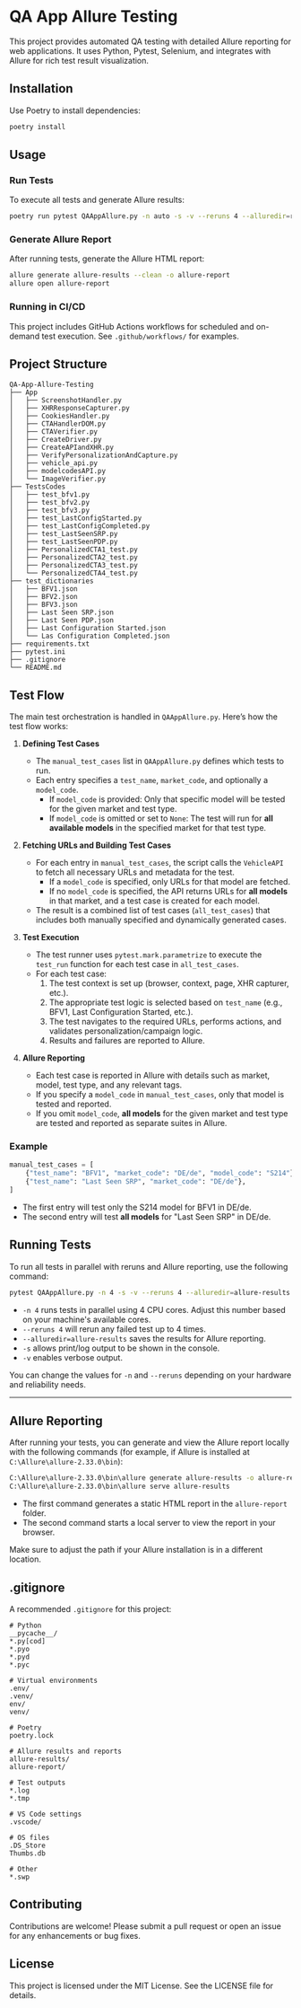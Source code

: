 # QA App Allure Testing

This project provides automated QA testing with detailed Allure reporting for web applications. It uses Python, Pytest, Selenium, and integrates with Allure for rich test result visualization.

## Installation

Use Poetry to install dependencies:
```bash
poetry install
```

## Usage

### Run Tests

To execute all tests and generate Allure results:
```bash
poetry run pytest QAAppAllure.py -n auto -s -v --reruns 4 --alluredir=report allure-results

```

### Generate Allure Report

After running tests, generate the Allure HTML report:
```bash
allure generate allure-results --clean -o allure-report
allure open allure-report
```

### Running in CI/CD

This project includes GitHub Actions workflows for scheduled and on-demand test execution. See `.github/workflows/` for examples.

## Project Structure
```
QA-App-Allure-Testing
├── App
│   ├── ScreenshotHandler.py
│   ├── XHRResponseCapturer.py
│   ├── CookiesHandler.py
│   ├── CTAHandlerDOM.py
│   ├── CTAVerifier.py
│   ├── CreateDriver.py
│   ├── CreateAPIandXHR.py
│   ├── VerifyPersonalizationAndCapture.py
│   ├── vehicle_api.py
│   ├── modelcodesAPI.py
│   └── ImageVerifier.py
├── TestsCodes
│   ├── test_bfv1.py
│   ├── test_bfv2.py
│   ├── test_bfv3.py
│   ├── test_LastConfigStarted.py
│   ├── test_LastConfigCompleted.py
│   ├── test_LastSeenSRP.py
│   ├── test_LastSeenPDP.py
│   ├── PersonalizedCTA1_test.py
│   ├── PersonalizedCTA2_test.py
│   ├── PersonalizedCTA3_test.py
│   └── PersonalizedCTA4_test.py
├── test_dictionaries
│   ├── BFV1.json
│   ├── BFV2.json
│   ├── BFV3.json
│   ├── Last Seen SRP.json
│   ├── Last Seen PDP.json
│   ├── Last Configuration Started.json
│   └── Las Configuration Completed.json
├── requirements.txt
├── pytest.ini
├── .gitignore
└── README.md

```

## Test Flow

The main test orchestration is handled in `QAAppAllure.py`. Here’s how the test flow works:

1. **Defining Test Cases**  
   - The `manual_test_cases` list in `QAAppAllure.py` defines which tests to run.
   - Each entry specifies a `test_name`, `market_code`, and optionally a `model_code`.
     - If `model_code` is provided: Only that specific model will be tested for the given market and test type.
     - If `model_code` is omitted or set to `None`: The test will run for **all available models** in the specified market for that test type.

2. **Fetching URLs and Building Test Cases**  
   - For each entry in `manual_test_cases`, the script calls the `VehicleAPI` to fetch all necessary URLs and metadata for the test.
     - If a `model_code` is specified, only URLs for that model are fetched.
     - If no `model_code` is specified, the API returns URLs for **all models** in that market, and a test case is created for each model.
   - The result is a combined list of test cases (`all_test_cases`) that includes both manually specified and dynamically generated cases.

3. **Test Execution**  
   - The test runner uses `pytest.mark.parametrize` to execute the `test_run` function for each test case in `all_test_cases`.
   - For each test case:
     1. The test context is set up (browser, context, page, XHR capturer, etc.).
     2. The appropriate test logic is selected based on `test_name` (e.g., BFV1, Last Configuration Started, etc.).
     3. The test navigates to the required URLs, performs actions, and validates personalization/campaign logic.
     4. Results and failures are reported to Allure.

4. **Allure Reporting**  
   - Each test case is reported in Allure with details such as market, model, test type, and any relevant tags.
   - If you specify a `model_code` in `manual_test_cases`, only that model is tested and reported.
   - If you omit `model_code`, **all models** for the given market and test type are tested and reported as separate suites in Allure.

### Example

```python
manual_test_cases = [
    {"test_name": "BFV1", "market_code": "DE/de", "model_code": "S214"},  # Only S214 model
    {"test_name": "Last Seen SRP", "market_code": "DE/de"},               # All models in DE/de
]
```
- The first entry will test only the S214 model for BFV1 in DE/de.
- The second entry will test **all models** for "Last Seen SRP" in DE/de.

## Running Tests

To run all tests in parallel with reruns and Allure reporting, use the following command:

```sh
pytest QAAppAllure.py -n 4 -s -v --reruns 4 --alluredir=allure-results
```

- `-n 4` runs tests in parallel using 4 CPU cores. Adjust this number based on your machine's available cores.
- `--reruns 4` will rerun any failed test up to 4 times.
- `--alluredir=allure-results` saves the results for Allure reporting.
- `-s` allows print/log output to be shown in the console.
- `-v` enables verbose output.

You can change the values for `-n` and `--reruns` depending on your hardware and reliability needs.

---

## Allure Reporting

After running your tests, you can generate and view the Allure report locally with the following commands (for example, if Allure is installed at `C:\Allure\allure-2.33.0\bin`):

```sh
C:\Allure\allure-2.33.0\bin\allure generate allure-results -o allure-report --clean
C:\Allure\allure-2.33.0\bin\allure serve allure-results
```

- The first command generates a static HTML report in the `allure-report` folder.
- The second command starts a local server to view the report in your browser.

Make sure to adjust the path if your Allure installation is in a different location.

## .gitignore

A recommended `.gitignore` for this project:

```
# Python
__pycache__/
*.py[cod]
*.pyo
*.pyd
*.pyc

# Virtual environments
.env/
.venv/
env/
venv/

# Poetry
poetry.lock

# Allure results and reports
allure-results/
allure-report/

# Test outputs
*.log
*.tmp

# VS Code settings
.vscode/

# OS files
.DS_Store
Thumbs.db

# Other
*.swp
```

## Contributing

Contributions are welcome! Please submit a pull request or open an issue for any enhancements or bug fixes.

## License

This project is licensed under the MIT License. See the LICENSE file for details.